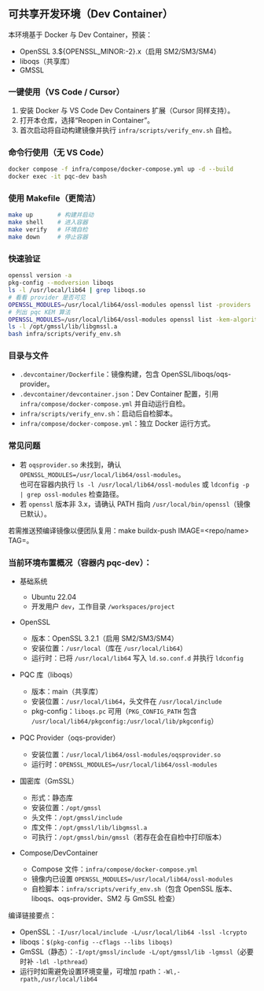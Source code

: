 ## 可共享开发环境（Dev Container）

本环境基于 Docker 与 Dev Container，预装：
- OpenSSL 3.${OPENSSL_MINOR:-2}.x（启用 SM2/SM3/SM4）
- liboqs（共享库）
- GMSSL

### 一键使用（VS Code / Cursor）
1. 安装 Docker 与 VS Code Dev Containers 扩展（Cursor 同样支持）。
2. 打开本仓库，选择“Reopen in Container”。
3. 首次启动将自动构建镜像并执行 `infra/scripts/verify_env.sh` 自检。

### 命令行使用（无 VS Code）
```bash
docker compose -f infra/compose/docker-compose.yml up -d --build
docker exec -it pqc-dev bash
```

### 使用 Makefile（更简洁）
```bash
make up       # 构建并启动
make shell    # 进入容器
make verify   # 环境自检
make down     # 停止容器
```

### 快速验证
```bash
openssl version -a
pkg-config --modversion liboqs
ls -l /usr/local/lib64 | grep liboqs.so
# 看看 provider 是否可见
OPENSSL_MODULES=/usr/local/lib64/ossl-modules openssl list -providers
# 列出 pqc KEM 算法
OPENSSL_MODULES=/usr/local/lib64/ossl-modules openssl list -kem-algorithms -provider oqsprovider -provider default
ls -l /opt/gmssl/lib/libgmssl.a
bash infra/scripts/verify_env.sh
```

### 目录与文件
- `.devcontainer/Dockerfile`：镜像构建，包含 OpenSSL/liboqs/oqs-provider。
- `.devcontainer/devcontainer.json`：Dev Container 配置，引用 `infra/compose/docker-compose.yml` 并自动运行自检。
- `infra/scripts/verify_env.sh`：启动后自检脚本。
- `infra/compose/docker-compose.yml`：独立 Docker 运行方式。

### 常见问题
- 若 `oqsprovider.so` 未找到，确认 `OPENSSL_MODULES=/usr/local/lib64/ossl-modules`。\
  也可在容器内执行 `ls -l /usr/local/lib64/ossl-modules` 或 `ldconfig -p | grep ossl-modules` 检查路径。
- 若 `openssl` 版本非 3.x，请确认 PATH 指向 `/usr/local/bin/openssl`（镜像已默认）。


若需推送预编译镜像以便团队复用：make buildx-push IMAGE=<repo/name> TAG=<tag>。

### 当前环境布置概况（容器内 pqc-dev）：

- 基础系统
  - Ubuntu 22.04
  - 开发用户 `dev`，工作目录 `/workspaces/project`

- OpenSSL
  - 版本：OpenSSL 3.2.1（启用 SM2/SM3/SM4）
  - 安装位置：`/usr/local`（库在 `/usr/local/lib64`）
  - 运行时：已将 `/usr/local/lib64` 写入 `ld.so.conf.d` 并执行 `ldconfig`

- PQC 库（liboqs）
  - 版本：main（共享库）
  - 安装位置：`/usr/local/lib64`，头文件在 `/usr/local/include`
  - pkg-config：`liboqs.pc` 可用（`PKG_CONFIG_PATH` 包含 `/usr/local/lib64/pkgconfig:/usr/local/lib/pkgconfig`）

- PQC Provider（oqs-provider）
  - 安装位置：`/usr/local/lib64/ossl-modules/oqsprovider.so`
  - 运行时：`OPENSSL_MODULES=/usr/local/lib64/ossl-modules`

- 国密库（GmSSL）
  - 形式：静态库
  - 安装位置：`/opt/gmssl`
  - 头文件：`/opt/gmssl/include`
  - 库文件：`/opt/gmssl/lib/libgmssl.a`
  - 可执行：`/opt/gmssl/bin/gmssl`（若存在会在自检中打印版本）

- Compose/DevContainer
  - Compose 文件：`infra/compose/docker-compose.yml`
  - 镜像内已设置 `OPENSSL_MODULES=/usr/local/lib64/ossl-modules`
  - 自检脚本：`infra/scripts/verify_env.sh`（包含 OpenSSL 版本、liboqs、oqs-provider、SM2 与 GmSSL 检查）



编译链接要点：
- OpenSSL：`-I/usr/local/include -L/usr/local/lib64 -lssl -lcrypto`
- liboqs：`$(pkg-config --cflags --libs liboqs)`
- GmSSL（静态）：`-I/opt/gmssl/include -L/opt/gmssl/lib -lgmssl`（必要时补 `-ldl -lpthread`）
- 运行时如需避免设置环境变量，可增加 rpath：`-Wl,-rpath,/usr/local/lib64`